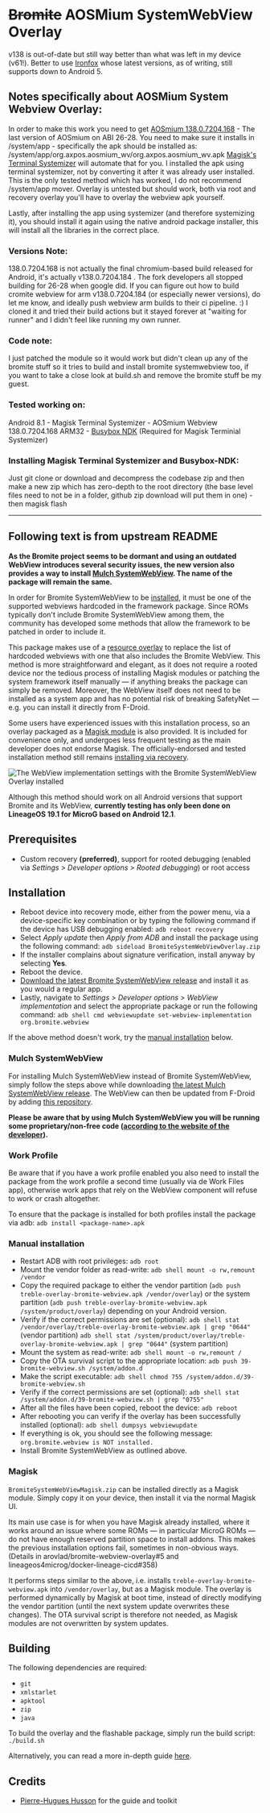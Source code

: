 # ~~Bromite~~ AOSMium SystemWebView Overlay

v138 is out-of-date but still way better than what was left in my device (v61!).  Better to use [Ironfox](https://gitlab.com/ironfox-oss/IronFox/-/releases) whose latest versions, as of writing, still supports down to Android 5.

## Notes specifically about AOSMium System Webview Overlay:

In order to make this work you need to get [AOSmium 138.0.7204.168](https://github.com/AXP-OS/app_aosmium/releases/tag/138.0.7204.168) - The last version of AOSmium on ABI 26-28.  You need to make sure it installs in /system/app - specifically the apk should be installed as: /system/app/org.axpos.aosmium_wv/org.axpos.aosmium_wv.apk [Magisk's Terminal Systemizer](https://github.com/Magisk-Modules-Repo/terminal_systemizer) will automate that for you.  I installed the apk using terminal systemizer, not by converting it after it was already user installed.  This is the only tested method which has worked, I do not recommend /system/app mover.  Overlay is untested but should work, both via root and recovery overlay you'll have to overlay the webview apk yourself.

Lastly, after installing the app using systemizer (and therefore systemizing it), you should install it again using the native android package installer, this will install all the libraries in the correct place.

### Versions Note:
138.0.7204.168 is not actually the final chromium-based build released for Android, it's actually v138.0.7204.184 .  The fork developers all stopped building for 26-28 when google did.  If you can figure out how to build cromite webview for arm v138.0.7204.184 (or especially newer versions), do let me know, and ideally push webview arm builds to their ci pipeline. :)  I cloned it and tried their build actions but it stayed forever at "waiting for runner" and I didn't feel like running my own runner.

### Code note:
I just patched the module so it would work but didn't clean up any of the bromite stuff so it tries to build and install bromite systemwebview too, if you want to take a close look at build.sh and remove the bromite stuff be my guest.

### Tested working on:
Android 8.1 - Magisk Terminal Systemizer - AOSmium Webview 138.0.7204.168 ARM32 - [Busybox NDK](https://github.com/Magisk-Modules-Repo/busybox-ndk) (Required for Magisk Terminial Systemizer)

### Installing Magisk Terminal Systemizer and Busybox-NDK: 
Just git clone or download and decompress the codebase zip and then make a new zip which has zero-depth to the root directory (the base level files need to not be in a folder, github zip download will put them in one) - then magisk flash

---

## Following text is from upstream README

**As the Bromite project seems to be dormant and using an outdated WebView introduces several security issues, the new version also provides a way to install [Mulch SystemWebView](#mulch-systemwebview). The name of the package will remain the same.**

In order for Bromite SystemWebView to be [installed](https://github.com/bromite/bromite/wiki/Installing-SystemWebView), it must be one of the supported webviews hardcoded in the framework package. Since ROMs typically don't include Bromite SystemWebView among them, the community has developed some methods that allow the framework to be patched in order to include it.

This package makes use of a [resource overlay](https://source.android.com/docs/core/architecture/rros) to replace the list of hardcoded webviews with one that also includes the Bromite WebView. This method is more straightforward and elegant, as it does not require a rooted device nor the tedious process of installing Magisk modules or patching the system framework itself manually — if anything breaks the package can simply be removed. Moreover, the WebView itself does not need to be installed as a system app and has no potential risk of breaking SafetyNet — e.g. you can install it directly from F-Droid.

Some users have experienced issues with this installation process, so an overlay packaged as a [Magisk module](#magisk) is also provided. It is included for convenience only, and undergoes less frequent testing as the main developer does not endorse Magisk. The officially-endorsed and tested installation method still remains [installing via recovery](#installation).

![The WebView implementation settings with the Bromite SystemWebView Overlay installed](screenshot.png)

Although this method should work on all Android versions that support Bromite and its WebView, **currently testing has only been done on LineageOS 19.1 for MicroG based on Android 12.1**.

## Prerequisites

* Custom recovery **(preferred)**, support for rooted debugging (enabled via *Settings > Developer options > Rooted debugging*) or root access

## Installation

* Reboot device into recovery mode, either from the power menu, via a device-specific key combination or by typing the following command if the device has USB debugging enabled:
`adb reboot recovery`
* Select *Apply update* then *Apply from ADB* and install the package using the following command:
`adb sideload BromiteSystemWebViewOverlay.zip`
* If the installer complains about signature verification, install anyway by selecting **Yes**.
* Reboot the device.
* [Download the latest Bromite SystemWebView release](https://www.bromite.org/system_web_view) and install it as you would a regular app.
* Lastly, navigate to *Settings > Developer options > WebView implementation* and select the appropriate package or run the following command:
`adb shell cmd webviewupdate set-webview-implementation org.bromite.webview`

If the above method doesn't work, try the [manual installation](#manual-installation) below.

### Mulch SystemWebView

For installing Mulch SystemWebView instead of Bromite SystemWebView, simply follow the steps above while downloading [the latest Mulch SystemWebView release](https://gitlab.com/divested-mobile/mulch/-/tree/master/prebuilt). The WebView can then be updated from F-Droid by adding [this repository](https://divestos.org/fdroid/official/).

**Please be aware that by using Mulch SystemWebView you will be running some proprietary/non-free code ([according to the website of the developer](https://divestos.org/pages/browsers#chromium-based)).**

### Work Profile

Be aware that if you have a work profile enabled you also need to install the package from the work profile a second time (usually via de Work Files app), otherwise work apps that rely on the WebView component will refuse to work or crash altogether.

To ensure that the package is installed for both profiles install the package via adb:
`adb install <package-name>.apk`

### Manual installation

* Restart ADB with root privileges:
`adb root`
* Mount the vendor folder as read-write:
`adb shell mount -o rw,remount /vendor`
* Copy the required package to either the vendor partition (`adb push treble-overlay-bromite-webview.apk /vendor/overlay`) or the system partition (`adb push treble-overlay-bromite-webview.apk /system/product/overlay`) depending on your Android version.
* Verify if the correct permissions are set (optional):
`adb shell stat /vendor/overlay/treble-overlay-bromite-webview.apk | grep "0644"` (vendor partition)
`adb shell stat /system/product/overlay/treble-overlay-bromite-webview.apk | grep "0644"` (system partition)
* Mount the system as read-write:
`adb shell mount -o rw,remount /`
* Copy the OTA survival script to the appropriate location:
`adb push 39-bromite-webview.sh /system/addon.d`
* Make the script executable:
`adb shell chmod 755 /system/addon.d/39-bromite-webview.sh`
* Verify if the correct permissions are set (optional):
`adb shell stat /system/addon.d/39-bromite-webview.sh | grep "0755"`
* After all the files have been copied, reboot the device:
`adb reboot`
* After rebooting you can verify if the overlay has been successfully installed (optional):
`adb shell dumpsys webviewupdate`
* If everything is ok, you should see the following message:
`org.bromite.webview is NOT installed.`
* Install Bromite SystemWebView as outlined above.

### Magisk

`BromiteSystemWebViewMagisk.zip` can be installed directly as a Magisk module. Simply copy it on your device, then install it via the normal Magisk UI.

Its main use case is for when you have Magisk already installed, where it works around an issue where some ROMs — in particular MicroG ROMs — do not have enough reserved partition space to install addons. This makes the previous installation options fail, sometimes in non-obvious ways. (Details in arovlad/bromite-webview-overlay#5 and lineageos4microg/docker-lineage-cicd#358)

It performs steps similar to the above, i.e. installs `treble-overlay-bromite-webview.apk` into `/vendor/overlay`, but as a Magisk module. The overlay is performed dynamically by Magisk at boot time, instead of directly modifying the vendor partition (until the next system update overwrites these changes). The OTA survival script is therefore not needed, as Magisk modules are not overwritten by system updates.

## Building

The following dependencies are required:

* `git`
* `xmlstarlet`
* `apktool`
* `zip`
* `java`

To build the overlay and the flashable package, simply run the build script:
`./build.sh`

Alternatively, you can read a more in-depth guide [here](https://github.com/phhusson/treble_experimentations/wiki/How-to-create-an-overlay%3F).

## Credits

* [Pierre-Hugues Husson](https://github.com/phhusson) for the guide and toolkit
